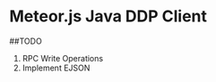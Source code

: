 Meteor.js Java DDP Client
=========================

##TODO

1.  RPC Write Operations
2.  Implement EJSON
